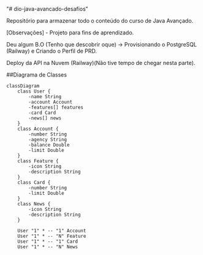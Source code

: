 "# dio-java-avancado-desafios" 

Repositório para armazenar todo o conteúdo do curso de Java Avançado.

[Observações] - Projeto para fins de aprendizado.

Deu algum B.O (Tenho que descobrir oque) -> Provisionando o PostgreSQL (Railway) e Criando o Perfil de PRD.

Deploy da API na Nuvem (Railway)(Não tive tempo de chegar nesta parte).


##Diagrama de Classes

```mermaid
classDiagram
    class User {
        -name String
        -account Account
        -features[] features
        -card Card
        -news[] news
    }
    class Account {
        -number String
        -agency String
        -balance Double
        -limit Double
    }
    class Feature {
        -icon String
        -description String
    }
    class Card {
        -number String
        -limit Double
    }
    class News {
        -icon String
        -description String
    }

    User "1" * -- "1" Account
    User "1" * -- "N" Feature
    User "1" * -- "1" Card
    User "1" * -- "N" News
```


